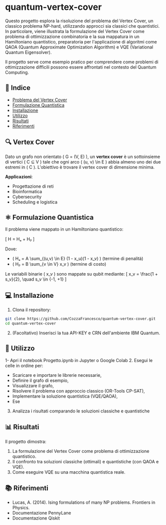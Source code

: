 # quantum-vertex-cover

Questo progetto esplora la risoluzione del problema del Vertex Cover, un classico problema NP-hard, utilizzando approcci sia classici che quantistici. In particolare, viene illustrata la formulazione del Vertex Cover come problema di ottimizzazione combinatoria e la sua mappatura in un Hamiltoniano quantistico, preparatoria per l'applicazione di algoritmi come QAOA (Quantum Approximate Optimization Algorithm) e VQE (Variational Quantum Eigensolver).

Il progetto serve come esempio pratico per comprendere come problemi di ottimizzazione difficili possono essere affrontati nel contesto del Quantum Computing.

## 📌 Indice

- [Problema del Vertex Cover](#-vertex-cover)
- [Formulazione Quantistica](#-formulazione-quantistica)
- [Installazione](#-installazione)
- [Utilizzo](#-utilizzo)
- [Risultati](#-risultati)
- [Riferimenti](#-riferimenti)

## 🔍 Vertex Cover 

Dato un grafo non orientato \( G = (V, E) \), un **vertex cover** è un sottoinsieme di vertici \( C ⊆ V \) tale che ogni arco \( (u, v) \in E \) abbia almeno uno dei due estremi in \( C \). L'obiettivo è trovare il vertex cover di dimensione minima.

**Applicazioni**:
- Progettazione di reti
- Bioinformatica
- Cybersecurity
- Scheduling e logistica

## ⚛️ Formulazione Quantistica

Il problema viene mappato in un Hamiltoniano quantistico:

\[ H = Hₐ + Hᵦ \]

Dove:
- \( Hₐ = A \sum_{(u,v) \in E} (1 - x_u)(1 - x_v) \) (termine di penalità)
- \( Hᵦ = B \sum_{v \in V} x_v \) (termine di costo)

Le variabili binarie \( x_v \) sono mappate su qubit mediante:
\[ x_v = \frac{1 + s_v}{2}, \quad s_v \in \{-1, +1\} \]

## 💻 Installazione

1. Clona il repository:
```bash
git clone https://github.com/CozzaFrancesco/quantum-vertex-cover.git
cd quantum-vertex-cover
```
2. (Facoltativo) Inserisci la tua API-KEY e CRN dell'ambiente IBM Quantum.

## 🚀 Utilizzo
1- Apri il notebook Progetto.ipynb in Jupyter o Google Colab
2. Esegui le celle in ordine per:
   - Scaricare e importare le librerie necessarie,
   - Definire il grafo di esempio,
   - Visualizzare il grafo,
  - Risolvere il problema con approccio classico (OR-Tools CP-SAT),
  - Implementare la soluzione quantistica (VQE/QAOA),
  - Ese
3. Analizza i risultati comparando le soluzioni classiche e quantistiche

## 📊 Risultati
Il progetto dimostra:

1. La formulazione del Vertex Cover come problema di ottimizzazione quantistico.
2. Il confronto tra soluzioni classiche (ottimali) e quantistiche (con QAOA e VQE).
3. Come eseguire VQE su una macchina quantistica reale.

## 📚 Riferimenti
- Lucas, A. (2014). Ising formulations of many NP problems. Frontiers in Physics.
- Documentazione PennyLane
- Documentazione Qiskit
